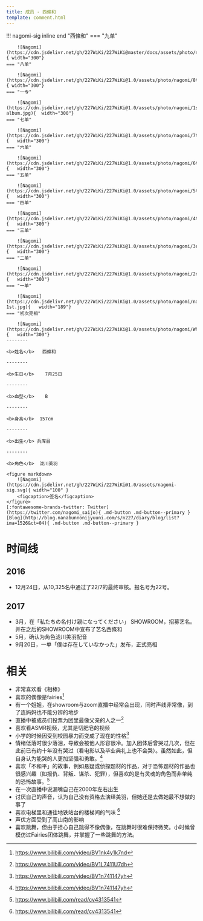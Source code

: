```yaml
---
title: 成员 - 西條和
template: comment.html
---
```


!!! nagomi-sig inline end "西條和"
    === "九单"

        ![Nagomi](https://cdn.jsdelivr.net/gh/227WiKi/227WiKi@master/docs/assets/photo/nagomi/9th.jpg){ width="300"}
    === "八单"

        ![Nagomi](https://cdn.jsdelivr.net/gh/227WiKi/227WiKi@1.0/assets/photo/nagomi/8th.jpg){ width="300"}
    === "一专"

        ![Nagomi](https://cdn.jsdelivr.net/gh/227WiKi/227WiKi@1.0/assets/photo/nagomi/1st-album.jpg){  width="300"}
    === "七单"

        ![Nagomi](https://cdn.jsdelivr.net/gh/227WiKi/227WiKi@1.0/assets/photo/nagomi/7th.jpg){   width="300"}
    === "六单"

        ![Nagomi](https://cdn.jsdelivr.net/gh/227WiKi/227WiKi@1.0/assets/photo/nagomi/6th.jpg){   width="300"}
    === "五单"

        ![Nagomi](https://cdn.jsdelivr.net/gh/227WiKi/227WiKi@1.0/assets/photo/nagomi/5th.jpg){   width="300"}
    === "四单"

        ![Nagomi](https://cdn.jsdelivr.net/gh/227WiKi/227WiKi@1.0/assets/photo/nagomi/4th.jpg){   width="300"}
    === "三单"

        ![Nagomi](https://cdn.jsdelivr.net/gh/227WiKi/227WiKi@1.0/assets/photo/nagomi/3rd.jpg){   width="300"}
    === "二单"

        ![Nagomi](https://cdn.jsdelivr.net/gh/227WiKi/227WiKi@1.0/assets/photo/nagomi/2nd.jpg){   width="300"}
    === "一单"

        ![Nagomi](https://cdn.jsdelivr.net/gh/227WiKi/227WiKi@1.0/assets/photo/nagomi/nagomi-1st.jpg){   width="189"}
    === "初次亮相"

        ![Nagomi](https://cdn.jsdelivr.net/gh/227WiKi/227WiKi@1.0/assets/photo/nagomi/WhiteDress.jpg){   width="300"}
    --------

    <b>姓名</b>   西條和 

    --------

    <b>生日</b>    7月25日

    --------

    <b>血型</b>    B

    --------

    <b>身高</b>  157cm

    --------

    <b>出生</b> 兵库县

    --------

    <b>角色</b>  泷川美羽

    <figure markdown>
        ![Nagomi](https://cdn.jsdelivr.net/gh/227WiKi/227WiKi@1.0/assets/nagomi-sig.svg){ width="100" }
        <figcaption>签名</figcaption>
    </figure>
    [:fontawesome-brands-twitter: Twitter](https://twitter.com/nagomi_saijo){ .md-button .md-button--primary } [Blog](http://blog.nanabunnonijyuuni.com/s/n227/diary/blog/list?ima=1526&ct=04){ .md-button .md-button--primary }
# 时间线
## 2016

- 12月24日，从10,325名中通过了22/7的最终审核。报名号为22号。

## 2017

- 3月，在「私たちの名付け親になってください」 SHOWROOM，招募艺名。并在之后的SHOWROOM中宣布了艺名西條和
- 5月，确认为角色泷川美羽配音
- 9月20日，一单「僕は存在していなかった」发布，正式亮相

# 相关

- 非常喜欢看《相棒》
- 喜欢的偶像是fairies[^1]
- 有一个姐姐，在showroom与zoom直播中经常会出现，同时声线非常像，到了连妈妈也不能分辨的地步
- 直播中被成员们投票为团里最像父亲的人之一[^2]
- 喜欢看ASMR视频，尤其是切肥皂的视频
- 小学的时候因受到校园暴力而变成了现在的性格[^3]
- 情绪低落时很少落泪，导致会被他人形容很冷。加入团体后曾哭过几次，但在此前已有约十年没有哭过（看电影以及毕业典礼上也不会哭）。虽然如此，但自身认为能哭的人更加坚强和勇敢。[^3]
- 喜欢「不和平」的故事，例如悬疑或侦探题材的作品，对于恐怖题材的作品也很感兴趣（如报仇、背叛、谋杀、犯罪），但喜欢的是有灵魂的角色而非单纯的恐怖故事。[^4]
- 在一次直播中说漏嘴自己在2000年左右出生
- 讨厌自己的声音，认为自己没有资格去演绎美羽，但她还是去做她最不想做的事了
- 喜欢电梯里和通往地铁站台的楼梯间的气味 [^4]
- 声优方面受到了高山南的影响
- 喜欢跳舞，但由于担心自己跳得不像偶像，在跳舞时很难保持微笑。小时候曾模仿过Fairies团体跳舞，并掌握了一些跳舞的方法。



[^1]: https://www.bilibili.com/video/BV1nk4y1k7nd
[^2]: https://www.bilibili.com/video/BV1L7411U7dh
[^3]: https://www.bilibili.com/video/BV1n741147yh
[^4]: https://www.bilibili.com/read/cv4313541
